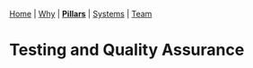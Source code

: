[Home](README.md) | [Why](why.md) | **[Pillars](pillars.md)** | [Systems](systems.md) | [Team](team-model.md)
# Testing and Quality Assurance